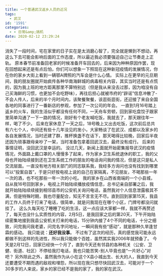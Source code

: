 ```yaml
---
title: 一个普通武汉返乡人员的近况
tags:
  - 武汉
id: '1591'
categories:
  - - 日常&amp;搞机
date: 2020-02-12 23:29:24
---
```


消失了一段时间，宅在家里的日子实在是太消磨心智了，完全就是懒到不想动，再这么下去可能会影响后面的工作态度，所以最近我必须要强迫自己让节奏走上正轨。 原本春节前准备回老家的时候准备开车回去的，后来因为种种原因作罢，现在回想起来还是有点后怕，你们可以想象一下照现在这种新冠疫情的发展情况，你在你的家乡大街上看到一辆鄂A牌照的汽车会是什么心情。 实际上在更早的元旦期间，我的朋友圈就开始疯传各种华南海鲜城的病毒相关内容，其实当时还是有点慌的，因为我上班的地方距离那里不算特别远（但是我从来没去过那，因为咱没有自己买海鲜的习惯，也更加不会吃野味），再往后担心就被市府的“辟谣”信息冲散了-不会人传人，后来的半个月时间内，该聚餐聚餐，该逛街逛街，还迎接了来自全国各地的同事进行了一番新店的参观，参加了一次公司的年会。 一直到1月16号踏上返乡的火车，我的生活似乎都没有任何不同，一天舟车劳顿，回到家吃盘饺子跟家里简单沟通了一下一路的情况，刚好有个老友喊吃饭，我就去了，那天跟往年一样，喝了不少。 后来在家休息了一天之后，18号晚上又出去吃饭，这次前后总共有六七个人，中间还有些十几年没见的发小，大家畅谈了在武汉、成都以及家乡的各自发展情况，当时还建了群，推杯换盏不在话下，那天喝得比较晚，回家后半夜还因为琐事跟母亲吵了一架，当时准备包拿着回武汉去，最终没有成行。 后来的事情证明，没回武汉是幸运的。 没过几天，新闻上面就开始密集报导武汉的疫情情况，外面路上戴口罩的人慢慢多了起来，作为家乡卫生系统退休的职工，我的父母也开始陆续接到还在卫生系统工作的朋友的电话询问我的情况，但是这只是私人交流层面。一直没有地方相关部门的同志联系我，我经多方询问也没有找到到哪里可以“投案自首”，于是只好按电视上说的自己在家隔离，不见朋友，不喝那些一年一次的酒，也不吃那些一年一次的小吃。 我的家乡在山西省南端的一个小县城，自从我16号回到家乡，电视上开始陆续播放疫情信息，总书记亲自部署之后，我就开始陆陆续续接到相邻县市的公安机关询问电话，虽然我对个人信息泄露极其不满，但是特殊时期，我也尽量配合，知无不言言无不尽。直到回到家第15天，我县的工作人员终于打来了电话，很简单，就是问我现在在哪个小区，门牌号都没问就挂了。 这么久每天吃了睡睡了吃的生活，这一点应该大家都一样，我就不再赘述了，每天也没什么实质性的内容，2月5日，是我回家之后的第20天，下午开始陆续密集地接到我县公安机关打来的电话，15分钟内接了4个不同的电话，十分之细致，问完我问我老婆，问完名字问地址，一瞬间我有些“感动”，就是那种久旱逢甘霖的感动。 我只能说：**还好我没事**。 不过有了这次的经历，真的感觉我可能永远都做不到这样的先进性，所以我只能做个百姓，虽然其实我2006年就预备了。 今天是2月12日，回家已经快一个月了，直到今天还有邻县的各种机关（公安、卫健、街道、社区）不停给我打电话，我也只能苦笑-别人毕竟也是“一片好心”对吧？ 另外除此之外，虽然我作为从小在这个X县小城出生、长大的人，我直到今天还要遭受不期而遇的敌视和埋怨，所以现在我只想尽快回武汉去，可能对于一个30多岁的人来说，家乡的家已经不是我的家了，我的家在武汉。